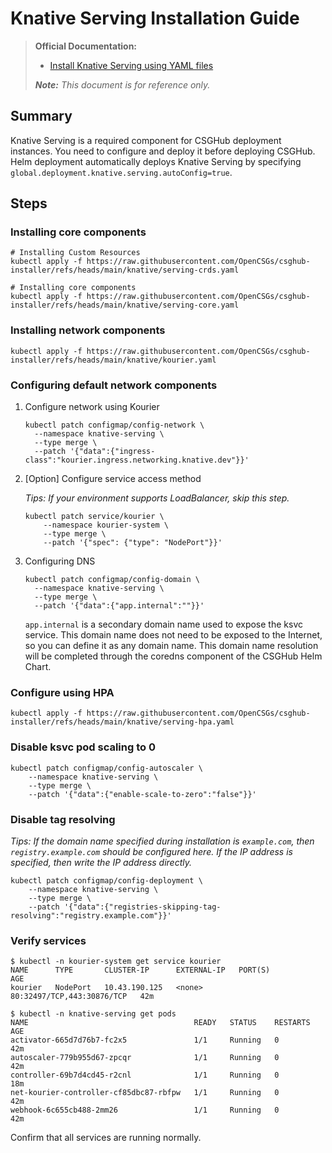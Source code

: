 # Knative Serving Installation Guide

> **Official Documentation:**
>
> - [Install Knative Serving using YAML files](https://knative.dev/docs/install/yaml-install/serving/install-serving-with-yaml/#install-a-networking-layer)
>
> ***Note:** This document is for reference only.* 

## Summary

Knative Serving is a required component for CSGHub deployment instances. You need to configure and deploy it before deploying CSGHub. Helm deployment automatically deploys Knative Serving by specifying `global.deployment.knative.serving.autoConfig=true`.

## Steps

### Installing core components

```shell
# Installing Custom Resources
kubectl apply -f https://raw.githubusercontent.com/OpenCSGs/csghub-installer/refs/heads/main/knative/serving-crds.yaml
    
# Installing core components
kubectl apply -f https://raw.githubusercontent.com/OpenCSGs/csghub-installer/refs/heads/main/knative/serving-core.yaml
```

### Installing network components

```shell
kubectl apply -f https://raw.githubusercontent.com/OpenCSGs/csghub-installer/refs/heads/main/knative/kourier.yaml
```

### Configuring default network components

1. Configure network using Kourier

    ```shell
    kubectl patch configmap/config-network \
      --namespace knative-serving \
      --type merge \
      --patch '{"data":{"ingress-class":"kourier.ingress.networking.knative.dev"}}'
    ```

2. [Option] Configure service access method

    *Tips: If your environment supports LoadBalancer, skip this step.*

    ```shell
    kubectl patch service/kourier \
        --namespace kourier-system \
        --type merge \
        --patch '{"spec": {"type": "NodePort"}}'
    ```

3. Configuring DNS

    ```shell
    kubectl patch configmap/config-domain \
      --namespace knative-serving \
      --type merge \
      --patch '{"data":{"app.internal":""}}' 
    ```

    `app.internal` is a secondary domain name used to expose the ksvc service. This domain name does not need to be exposed to the Internet, so you can define it as any domain name. This domain name resolution will be completed through the coredns component of the CSGHub Helm Chart.

### Configure using HPA

```shell
kubectl apply -f https://raw.githubusercontent.com/OpenCSGs/csghub-installer/refs/heads/main/knative/serving-hpa.yaml
```

### Disable ksvc pod scaling to 0

```shell
kubectl patch configmap/config-autoscaler \
    --namespace knative-serving \
    --type merge \
    --patch '{"data":{"enable-scale-to-zero":"false"}}'
```

### Disable tag resolving

*Tips: If the domain name specified during installation is `example.com`, then `registry.example.com` should be configured here. If the IP address is specified, then write the IP address directly.* 

```shell
kubectl patch configmap/config-deployment \
    --namespace knative-serving \
    --type merge \
    --patch '{"data":{"registries-skipping-tag-resolving":"registry.example.com"}}'
```

### Verify services

```shell
$ kubectl -n kourier-system get service kourier
NAME      TYPE       CLUSTER-IP      EXTERNAL-IP   PORT(S)                      AGE
kourier   NodePort   10.43.190.125   <none>        80:32497/TCP,443:30876/TCP   42m
    
$ kubectl -n knative-serving get pods
NAME                                     READY   STATUS    RESTARTS   AGE
activator-665d7d76b7-fc2x5               1/1     Running   0          42m
autoscaler-779b955d67-zpcqr              1/1     Running   0          42m
controller-69b7d4cd45-r2cnl              1/1     Running   0          18m
net-kourier-controller-cf85dbc87-rbfpw   1/1     Running   0          42m
webhook-6c655cb488-2mm26                 1/1     Running   0          42m
```

Confirm that all services are running normally.